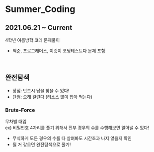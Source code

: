 # Summer_Coding
## 2021.06.21 ~ Current

4학년 여름방학 코테 문제풀이 <br>
- 백준, 프로그래머스, 이것이 코딩테스트다 문제 포함
<br>

## 완전탐색
* 장점: 반드시 답을 찾을 수 있다!
* 단점: 오래 걸린다 (리소스 많이 잡아 먹는다)

### Brute-Force
무차별 대입 <br>
ex) 비밀번호 4자리를 풀기 위해서 전부 경우의 수를 수행해보면 알아낼 수 있다! <br>

- 무식하게 모든 경우의 수를 다 살펴봐도 시간초과 나지 않을지 확인
- 될 거 같으면 완전탐색으로 풀기!
